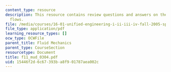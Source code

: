 ```yaml
---
content_type: resource
description: This resource contains review questions and answers on the topic of compressible
  flows.
file: /media/courses/16-01-unified-engineering-i-ii-iii-iv-fall-2005-spring-2006/15446f2d6c67393ba8f901787aea002c_f11_mud_0304.pdf
file_type: application/pdf
learning_resource_types: []
ocw_type: OCWFile
parent_title: Fluid Mechanics
parent_type: CourseSection
resourcetype: Document
title: f11_mud_0304.pdf
uid: 15446f2d-6c67-393b-a8f9-01787aea002c
---
```

